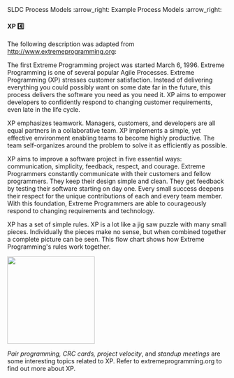 <link rel="stylesheet" href="{{baseUrl}}/css/textbook.css">

<div class="website-content">

<div id="path">SLDC Process Models :arrow_right: Example Process Models :arrow_right:</div>

<div id="title">

#### XP :four:

</div>

<div id="body">

The following description was adapted from http://www.extremeprogramming.org:

<tip-box>

The first Extreme Programming project was started March 6, 1996. Extreme Programming is one of several popular Agile Processes. Extreme Programming (XP) stresses customer satisfaction.
Instead of delivering everything you could possibly want on some date far in the future, this process delivers the software you need as you need it.
XP aims to empower developers to confidently respond to changing customer requirements, even late in the life cycle.

XP emphasizes teamwork. Managers, customers, and developers are all equal partners in a collaborative team. XP implements a simple,
yet effective environment enabling teams to become highly productive. The team self-organizes around the problem to solve it as efficiently as possible.

XP aims to improve a software project in five essential ways: communication, simplicity, feedback, respect, and courage. Extreme Programmers constantly
communicate with their customers and fellow programmers. They keep their design simple and clean. They get feedback by testing their software starting on day one.
Every small success deepens their respect for the unique contributions of each and every team member. With this foundation,
Extreme Programmers are able to courageously respond to changing requirements and technology.

XP has a set of simple rules. XP is a lot like a jig saw puzzle with many small pieces. Individually the pieces make no sense,
but when combined together a complete picture can be seen. This flow chart shows how Extreme Programming's rules work together.

<img src="{{baseUrl}}/processModels/exampleProcessModels/xp/images/diagram.png" height="200" />
<p/>

</tip-box>

_Pair programming, CRC cards, project velocity_, and _standup meetings_ are some interesting topics related to XP. Refer to extremeprogramming.org to find out more about XP.

</div>

<div id="extras">
<div>

</div>

